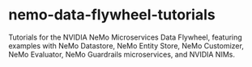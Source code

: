 # nemo-data-flywheel-tutorials

Tutorials for the NVIDIA NeMo Microservices Data Flywheel, featuring examples with NeMo Datastore, NeMo Entity Store, NeMo Customizer, NeMo Evaluator, NeMo Guardrails microservices, and NVIDIA NIMs.
